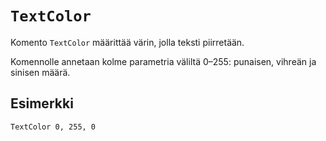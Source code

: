 `TextColor`
==========

Komento `TextColor` määrittää värin, jolla teksti piirretään.

Komennolle annetaan kolme parametria väliltä 0–255: punaisen, vihreän ja sinisen määrä.

Esimerkki
----------

    TextColor 0, 255, 0